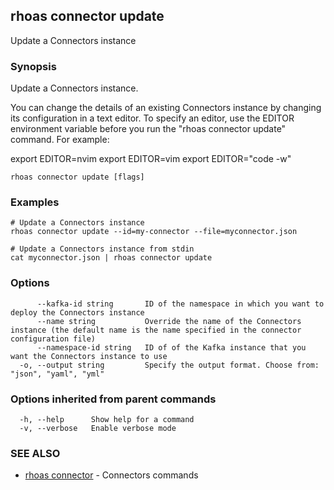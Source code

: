 ## rhoas connector update

Update a Connectors instance

### Synopsis

Update a Connectors instance.

You can change the details of an existing Connectors instance by changing its configuration in a text editor. To specify an editor, use the EDITOR environment variable before you run the "rhoas connector update" command. For example:

export EDITOR=nvim
export EDITOR=vim
export EDITOR="code -w"


```
rhoas connector update [flags]
```

### Examples

```
# Update a Connectors instance
rhoas connector update --id=my-connector --file=myconnector.json

# Update a Connectors instance from stdin
cat myconnector.json | rhoas connector update

```

### Options

```
      --kafka-id string       ID of the namespace in which you want to deploy the Connectors instance
      --name string           Override the name of the Connectors instance (the default name is the name specified in the connector configuration file)
      --namespace-id string   ID of of the Kafka instance that you want the Connectors instance to use
  -o, --output string         Specify the output format. Choose from: "json", "yaml", "yml"
```

### Options inherited from parent commands

```
  -h, --help      Show help for a command
  -v, --verbose   Enable verbose mode
```

### SEE ALSO

* [rhoas connector](rhoas_connector.md)	 - Connectors commands


